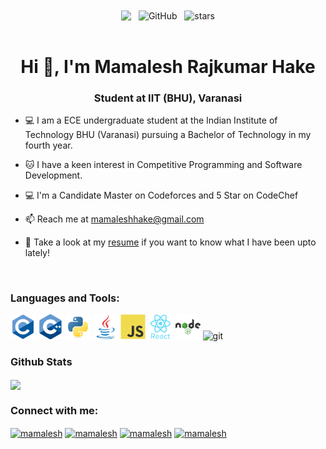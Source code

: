 <div align="center">
<img src="https://komarev.com/ghpvc/?username=mamaleshrh&&style=flat-square" align="center" />
&nbsp;
<img alt="GitHub" src="https://img.shields.io/badge/dynamic/json?logo=github&label=Followers&query=%24.data.totalSubs&url=https%3A%2F%2Fapi.spencerwoo.com%2Fsubstats%2F%3Fsource%3Dgithub%26queryKey%3Dmamaleshrh&longCache=true" align="center" />
&nbsp;
<img src="https://img.shields.io/github/stars/mamaleshrh?label=Stars" alt="stars" align="center">
</div>

<br>




<h1 align="center">Hi 👋, I'm Mamalesh Rajkumar Hake</h1>
<h3 align="center">Student at IIT (BHU), Varanasi</h3>

- 💻 I am a ECE undergraduate student at the Indian Institute of Technology BHU (Varanasi) pursuing a Bachelor of Technology in my fourth year.

- 🐱 I have a keen interest in Competitive Programming and Software Development.
  
- 💻 I'm a Candidate Master on Codeforces and  5 Star on CodeChef

- 📫 Reach me at mamaleshhake@gmail.com

- 📄 Take a look at my [resume](https://drive.google.com/file/d/1nWvRUTGQ3r1Xefh_WQL6-6z6Wa6n7REn/view?usp=drive_link) if you want to know what I have been upto lately!

<br/>


### Languages and Tools:
<p align="left">
<img src="https://raw.githubusercontent.com/devicons/devicon/master/icons/c/c-original.svg" alt="c" width="40" height="40"/>
<img src="https://raw.githubusercontent.com/devicons/devicon/master/icons/cplusplus/cplusplus-original.svg" alt="cplusplus" width="40" height="40"/>
<img src="https://raw.githubusercontent.com/devicons/devicon/master/icons/python/python-original.svg" alt="python" width="40" height="40"/>
<img src="https://raw.githubusercontent.com/devicons/devicon/master/icons/java/java-original.svg" alt="java" width="40" height="40"/>
<img src="https://raw.githubusercontent.com/devicons/devicon/master/icons/javascript/javascript-original.svg" alt="javascript" width="40" height="40"/>
<img src="https://raw.githubusercontent.com/devicons/devicon/master/icons/react/react-original-wordmark.svg" alt="react" width="40" height="40"/>
<img src="https://raw.githubusercontent.com/devicons/devicon/master/icons/nodejs/nodejs-original-wordmark.svg" alt="nodejs" width="40" height="40"/>
<img src="https://www.vectorlogo.zone/logos/git-scm/git-scm-icon.svg" alt="git" width="40" height="40"/>
</p>

### Github Stats
<img src="https://github-readme-stats.vercel.app/api/top-langs?username=mamaleshrh&show_icons=true&locale=en&layout=compact&theme=tokyonight" align="center" /> 
<br />

### Connect with me:
<p align="left">
<a href="https://linkedin.com/in/mamalesh" target="blank"><img align="center" src="https://img.icons8.com/?size=100&id=xuvGCOXi8Wyg&format=png&color=000000" alt="mamalesh" height="40" width="40" /></a>
<a href="https://codeforces.com/profile/mamalesh" target="blank"><img align="center" src="https://img.icons8.com/?size=100&id=YSy0lU4Y0X4z&format=png&color=000000" alt="mamalesh" height="40" width="40" /></a>
<a href="https://www.codechef.com/users/mamaleshrh" target="blank"><img align="center" src="https://img.icons8.com/?size=100&id=4z2zrIWYmGqx&format=png&color=000000" alt="mamalesh" height="40" width="40" /></a>
<a href="https://www.instagram.com/mamaleshhake" target="blank"><img align="center" src="https://img.icons8.com/?size=100&id=BrU2BBoRXiWq&format=png&color=000000" alt="mamalesh" height="40" width="40" /></a>
</p>
